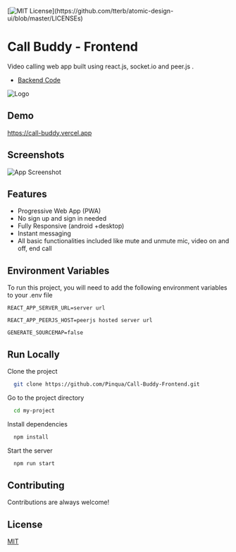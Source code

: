 [![MIT License](https://img.shields.io/apm/l/atomic-design-ui.svg?)](https://github.com/tterb/atomic-design-ui/blob/master/LICENSEs)

# Call Buddy - Frontend

Video calling web app built using react.js, socket.io and peer.js .



 - [Backend Code](https://github.com/Pinqua/Call-Buddy-Backend)
 
![Logo](https://call-buddy.vercel.app/static/media/logo.1b0797ca.png)

    
## Demo

https://call-buddy.vercel.app

  
## Screenshots

![App Screenshot](https://i.ibb.co/qR2wSmn/call-buddy.gif)

  
## Features

- Progressive Web App (PWA)
- No sign up and sign in needed
- Fully Responsive (android +desktop)
- Instant messaging
- All basic functionalities included like mute and unmute mic, video on and off, end call


## Environment Variables

To run this project, you will need to add the following environment variables to your .env file



`REACT_APP_SERVER_URL=server url`

`REACT_APP_PEERJS_HOST=peerjs hosted server url`

`GENERATE_SOURCEMAP=false`



## Run Locally

Clone the project

```bash
  git clone https://github.com/Pinqua/Call-Buddy-Frontend.git
```

Go to the project directory

```bash
  cd my-project
```

Install dependencies

```bash
  npm install
```

Start the server

```bash
  npm run start
```

  
## Contributing

Contributions are always welcome!
 
## License

[MIT](https://choosealicense.com/licenses/mit/)

  
